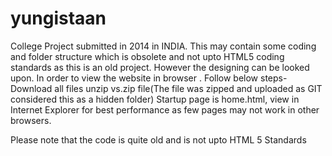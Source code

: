 # yungistaan
College Project submitted in 2014 in INDIA. This may contain some coding and folder structure which is obsolete and not upto HTML5 coding standards as this is an old project. However the designing can be looked upon. 
In order to view the website in browser . Follow below steps-
Download all files
unzip vs.zip file(The file was zipped and uploaded as GIT considered this as a hidden folder)
Startup page is home.html, view in Internet Explorer for best performance as few pages may not work in other browsers.

Please note that the code is quite old and is not upto HTML 5 Standards
